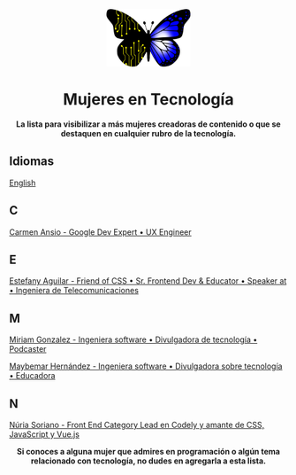 <div align="center">
  <img width="30%" src="./logo.png" />
  <h1>Mujeres en Tecnología</h1>
  <b>La lista para visibilizar a más mujeres creadoras de contenido o que se destaquen en cualquier rubro de la tecnología.</b>
</div>

## Idiomas
 [English](https://github.com/ErikGIovani/mujeres-en-tecnologia/blob/main/README.md)

## C

[Carmen Ansio - Google Dev Expert • UX Engineer](https://recursoscosmicos.com/)

## E

[Estefany Aguilar - Friend of CSS • Sr. Frontend Dev & Educator • Speaker at  • Ingeniera de Telecomunicaciones](https://twitter.com/teffcode)

## M

[Miriam Gonzalez - Ingeniera software • Divulgadora de tecnología • Podcaster](https://miriamgonzalez.dev/)

[Maybemar Hernández - Ingeniera software • Divulgadora sobre tecnología • Educadora](https://maybemarhs.com/)

## N

[Núria Soriano - Front End Category Lead en Codely y amante de CSS, JavaScript y Vue.js](https://www.nuriasatorres.com/)

<div align="center">
  <b>Si conoces a alguna mujer que admires en programación o algún tema relacionado con tecnología, no dudes en agregarla a esta lista.</b>
</div>
